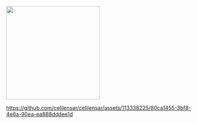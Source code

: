 <img src="https://github.com/celilensar/celilensar/assets/113338225/7bc51e99-a5f0-470b-9a21-c570c319b199"  width="250">




https://github.com/celilensar/celilensar/assets/113338225/80ca1455-3bf8-4e6a-90ea-ea888dddee1d

